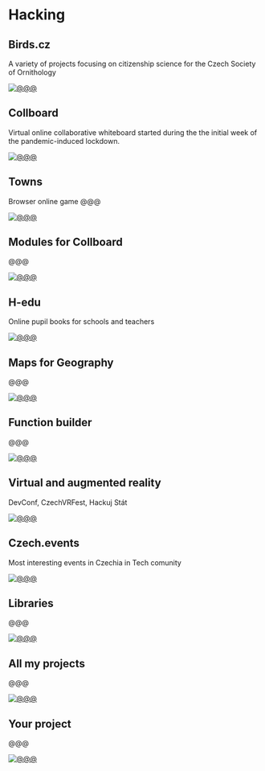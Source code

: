 # Hacking

<!-- TODO: !!! Maybe rename to projects.md -->
<!-- Note: In this file there are all URLs which will be converted into the hacking cases components -->

## Birds.cz

<!-- [🛰] Tags: `Maps` -->

A variety of projects focusing on citizenship science for the Czech Society of
Ornithology

<!--
TODO: More about
Feeders
-->

[![@@@](/public/projects/paths/bird.svg)](#)

<!--[![@@@](/public/projects/Pavol_Hejn_birds_3eee9b48-0331-462d-b11d-367626cf028c.png)](#)-->

## Collboard

Virtual online collaborative whiteboard started during the the initial week of the
pandemic-induced lockdown.

<!-- [🛰] Tags: `Real time app` -->

[![@@@](/public/projects/whiteboard.png)](#)

## Towns

Browser online game @@@

<!-- [🛰] Tags: `WebGL` -->

[![@@@](/public/projects/towns.jpg)](https://towns.cz/)

## Modules for Collboard

@@@

[![@@@](/public/projects/geometry-on-board.png)](https://github.com/collboard/modules-sdk)

## H-edu

Online pupil books for schools and teachers

[![@@@](/public/projects/hedu-screenshot.png)](https://www.h-edu.cz/)

## Maps for Geography

@@@

[![@@@](/public/projects/geography-in-collboard.png)](https://github.com/collboard/map)

## Function builder

@@@

[![@@@](/public/projects/collboard-function-builder-blank-dark.png)](https://github.com/collboard/function-builder)

## Virtual and augmented reality

DevConf, CzechVRFest, Hackuj Stát

[![@@@](/public/projects/drawing-in-vr.png)](#!!!)

<!--
![@@@](/public/projects/webvr.jpg)
-->

## Czech.events

Most interesting events in Czechia in Tech comunity

[![@@@](/public/projects/czechevents-screenshot.png)](https://czech.events/)

## Libraries

@@@

[![@@@](/public/projects/xyzt.png)](https://github.com/hejny?tab=repositories)

<!--
TODO: Allow links in links
I am working on several OpenSource libraries like
[vector library xyzt](https://github.com/hejny/xyzt),
[locating apps in your system](https://github.com/hejny/locate-app),
[waitasecond to supercharge the promises](https://github.com/hejny/waitasecond),
[trimming from all 4 directions](https://github.com/hejny/spacetrim),
[working with destroyable objects](https://github.com/hejny/destroyable)
[or see my GitHub repositories](https://github.com/hejny?tab=repositories).
-->

## All my projects

@@@

[![@@@](/public/projects/all-projects.png)](https://pavolhejny.com/documents/projects.html)

## Your project

@@@

[![@@@](/public/projects/placeholder.png)](https://pavolhejny.com/documents/projects.html)

<!--
TODO:
## All my talks

![@@@](/public/projects/placeholder.png)

-->

<!--
TODO: Maybe add SigmaStamp project/hacking

-->
